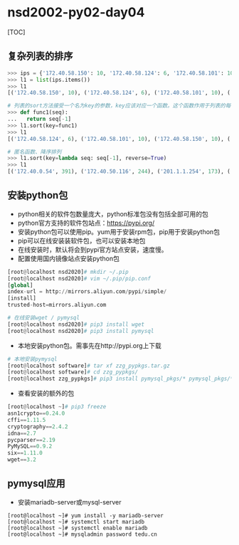 # nsd2002-py02-day04

[TOC]

## 复杂列表的排序

```python
>>> ips = {'172.40.58.150': 10, '172.40.58.124': 6, '172.40.58.101': 10, '127.0.0.1': 121, '192.168.4.254': 103, '192.168.2.254': 110, '201.1.1.254': 173, '201.1.2.254': 119, '172.40.0.54': 391, '172.40.50.116': 244}
>>> l1 = list(ips.items())
>>> l1
[('172.40.58.150', 10), ('172.40.58.124', 6), ('172.40.58.101', 10), ('127.0.0.1', 121), ('192.168.4.254', 103), ('192.168.2.254', 110), ('201.1.1.254', 173), ('201.1.2.254', 119), ('172.40.0.54', 391), ('172.40.50.116', 244)]

# 列表的sort方法接受一个名为key的参数，key应该对应一个函数。这个函数作用于列表的每一项，它将列表项的处理结果作为排序依据
>>> def func1(seq):
...   return seq[-1]
>>> l1.sort(key=func1)
>>> l1
[('172.40.58.124', 6), ('172.40.58.101', 10), ('172.40.58.150', 10), ('192.168.4.254', 103), ('192.168.2.254', 110), ('201.1.2.254', 119), ('127.0.0.1', 121), ('201.1.1.254', 173), ('172.40.50.116', 244), ('172.40.0.54', 391)]

# 匿名函数、降序排列
>>> l1.sort(key=lambda seq: seq[-1], reverse=True)
>>> l1
[('172.40.0.54', 391), ('172.40.50.116', 244), ('201.1.1.254', 173), ('127.0.0.1', 121), ('201.1.2.254', 119), ('192.168.2.254', 110), ('192.168.4.254', 103), ('172.40.58.101', 10), ('172.40.58.150', 10), ('172.40.58.124', 6)]
```

## 安装python包

- python相关的软件包数量庞大，python标准包没有包括全部可用的包
- python官方支持的软件包站点：https://pypi.org/
- 安装python包可以使用pip。yum用于安装rpm包，pip用于安装python包
- pip可以在线安装装软件包，也可以安装本地包
- 在线安装时，默认将会到pypi官方站点安装，速度慢。
- 配置使用国内镜像站点安装python包

```python
[root@localhost nsd2020]# mkdir ~/.pip
[root@localhost nsd2020]# vim ~/.pip/pip.conf
[global]
index-url = http://mirrors.aliyun.com/pypi/simple/
[install]
trusted-host=mirrors.aliyun.com

# 在线安装wget / pymysql
[root@localhost nsd2020]# pip3 install wget
[root@localhost nsd2020]# pip3 install pymysql
```

- 本地安装python包。需事先在http://pypi.org上下载

```python
# 本地安装pymysql
[root@localhost software]# tar xf zzg_pypkgs.tar.gz 
[root@localhost software]# cd zzg_pypkgs/
[root@localhost zzg_pypkgs]# pip3 install pymysql_pkgs/* pymysql_pkgs/*.tar.gz
```

- 查看安装的额外的包

```python
[root@localhost ~]# pip3 freeze
asn1crypto==0.24.0
cffi==1.11.5
cryptography==2.4.2
idna==2.7
pycparser==2.19
PyMySQL==0.9.2
six==1.11.0
wget==3.2	
```

## pymysql应用

- 安装mariadb-server或mysql-server

```shell
[root@localhost ~]# yum install -y mariadb-server
[root@localhost ~]# systemctl start mariadb
[root@localhost ~]# systemctl enable mariadb
[root@localhost ~]# mysqladmin password tedu.cn
```

